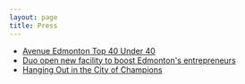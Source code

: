 ```yaml
---
layout: page
title: Press
---
```


<ul class="frontpage-list">
  <li><a href="http://www.avenueedmonton.com/City-Life/Top-40-Under-40/Cam-Linke/">Avenue Edmonton Top 40 Under 40</a></li>
  <li><a href="http://www.theglobeandmail.com/report-on-business/small-business/starting-out/duo-open-new-facility-to-boost-edmontons-entrepreneurs/article1360087/">Duo open new facility to boost Edmonton's entrepreneurs</a></li>
  <li><a href="http://startupnorth.ca/2010/08/11/hanging-out-in-the-city-of-champions/">Hanging Out in the City of Champions</a></li>
</ul>